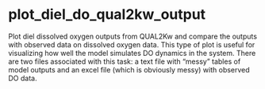 # plot_diel_do_qual2kw_output
Plot diel dissolved oxygen outputs from QUAL2Kw and compare the outputs with observed data on dissolved oxygen data.  This type of plot is useful for visualizing how well the model simulates DO dynamics in the system.  There are two files associated with this task: a text file with “messy” tables of model outputs and an excel file (which is obviously messy) with observed DO data.
